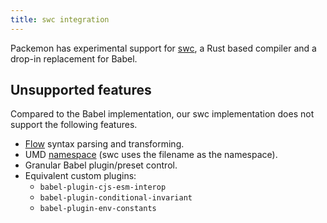 ```yaml
---
title: swc integration
---
```


Packemon has experimental support for [swc](https://swc.rs/), a Rust based compiler and a drop-in
replacement for Babel.

## Unsupported features

Compared to the Babel implementation, our swc implementation does not support the following
features.

- [Flow](https://flow.org/) syntax parsing and transforming.
- UMD [namespace](./config#namespace) (swc uses the filename as the namespace).
- Granular Babel plugin/preset control.
- Equivalent custom plugins:
  - `babel-plugin-cjs-esm-interop`
  - `babel-plugin-conditional-invariant`
  - `babel-plugin-env-constants`
